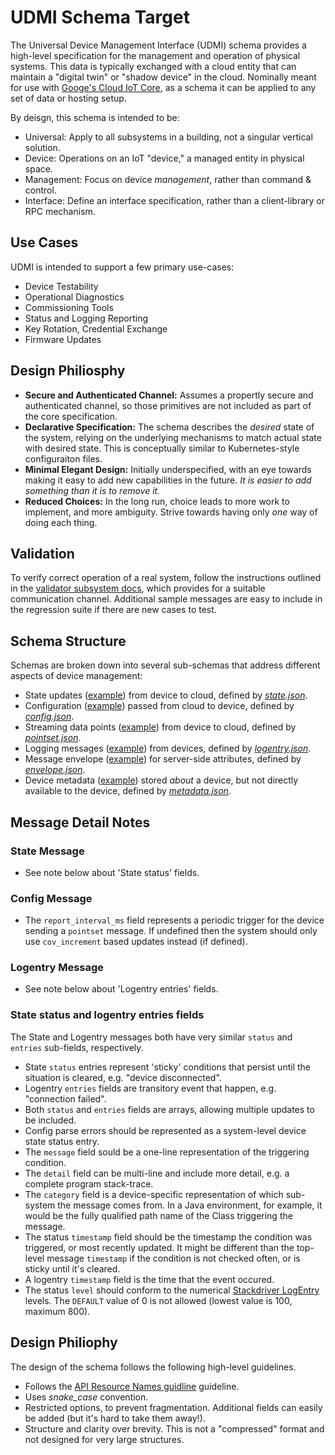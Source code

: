 # UDMI Schema Target

The Universal Device Management Interface (UDMI) schema provides a high-level
specification for the management and operation of physical systems. This data is typically exchanged
with a cloud entity that can maintain a "digital twin" or "shadow device" in the cloud.
Nominally meant for use with [Googe's Cloud IoT Core](https://cloud.google.com/iot/docs/),
as a schema it can be applied to any set of data or hosting setup.

By deisgn, this schema is intended to be:
* Universal: Apply to all subsystems in a building, not a singular vertical solution.
* Device: Operations on an IoT "device," a managed entity in physical space.
* Management: Focus on device _management_, rather than command & control.
* Interface: Define an interface specification, rather than a client-library or RPC mechanism.

## Use Cases

UDMI is intended to support a few primary use-cases:
* Device Testability
* Operational Diagnostics
* Commissioning Tools
* Status and Logging Reporting
* Key Rotation, Credential Exchange
* Firmware Updates

## Design Philiosphy

* <b>Secure and Authenticated Channel:</b> Assumes a propertly secure and
authenticated channel, so those primitives are not included as part of the core specification.
* <b>Declarative Specification:</b> The schema describes the _desired_ state of the system,
relying on the underlying mechanisms to match actual state with desired state. This is
conceptually similar to Kubernetes-style configuraiton files.
* <b>Minimal Elegant Design:</b> Initially underspecified, with an eye towards making it easy to
add new capabilities in the future. <em>It is easier to add something than it is to remove it.</em>
* <b>Reduced Choices:</b> In the long run, choice leads to more work
to implement, and more ambiguity. Strive towards having only _one_ way of doing each thing.

## Validation

To verify correct operation of a real system, follow the instructions outlined in the
[validator subsystem docs](../../../docs/validator.md), which provides for a suitable
communication channel. Additional sample messages are easy to include in the regression
suite if there are new cases to test.

## Schema Structure

Schemas are broken down into several sub-schemas that address different aspects
of device management:
* State updates ([example](state.tests/example.json)) from device to cloud,
defined by [<em>state.json</em>](state.json).
* Configuration ([example](config.tests/example.json)) passed from cloud to device,
defined by [<em>config.json</em>](config.json).
* Streaming data points ([example](pointset.tests/example.json)) from device to cloud,
defined by [<em>pointset.json</em>](pointset.json).
* Logging messages ([example](logentry.tests/example.json)) from devices,
defined by [<em>logentry.json</em>](logentry.json).
* Message envelope ([example](envelope.tests/example.json)) for server-side
attributes, defined by [<em>envelope.json</em>](envelope.json).
* Device metadata ([example](metadata.tests/example.json)) stored _about_ a device,
but not directly available to the device, defined by [<em>metadata.json</em>](metadata.json).

## Message Detail Notes

### State Message

* See note below about 'State status' fields.

### Config Message

* The `report_interval_ms` field represents a periodic trigger for the device sending a `pointset`
message. If undefined then the system should only use `cov_increment` based updates instead (if defined).

### Logentry Message

* See note below about 'Logentry entries' fields.

### State status and logentry entries fields

The State and Logentry messages both have very similar `status` and `entries` sub-fields, respectively.
* State `status` entries represent 'sticky' conditions that persist until the situation is cleared,
e.g. "device disconnected".
* Logentry `entries` fields are transitory event that happen, e.g. "connection failed".
* Both `status` and `entries` fields are arrays, allowing multiple updates to be included.
* Config parse errors should be represented as a system-level device state status entry.
* The `message` field sould be a one-line representation of the triggering condition.
* The `detail` field can be multi-line and include more detail, e.g. a complete program stack-trace.
* The `category` field is a device-specific representation of which sub-system the message comes from. In
a Java environment, for example, it would be the fully qualified path name of the Class triggering the message.
* The status `timestamp` field should be the timestamp the condition was triggered, or most recently updated. It might
be different than the top-level message `timestamp` if the condition is not checked often, or is sticky until
it's cleared.
* A logentry `timestamp` field is the time that the event occured.
* The status `level` should conform to the numerical
[Stackdriver LogEntry](https://cloud.google.com/logging/docs/reference/v2/rest/v2/LogEntry#logseverity)
levels. The `DEFAULT` value of 0 is not allowed (lowest value is 100, maximum 800).

## Design Philiophy

The design of the schema follows the following high-level guidelines.

* Follows the [API Resource Names guidline](https://cloud.google.com/apis/design/resource_names) guideline.
* Uses <em>snake_case</em> convention.
* Restricted options, to prevent fragmentation. Additional fields can easily be added
(but it's hard to take them away!).
* Structure and clarity over brevity. This is not a "compressed" format and not designed for very large structures.

